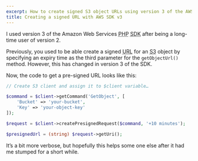 ```yaml
---
excerpt: How to create signed S3 object URLs using version 3 of the AWS PHP SDK.
title: Creating a signed URL with AWS SDK v3
---
```

I used version 3 of the Amazon Web Services <abbr class="initialism" title="PHP: Hypertext Preprocessor">PHP</abbr> <abbr class="initialism" title="Software Development Kit">SDK</abbr> after being a long-time user of version 2.

Previously, you used to be able create a signed <abbr class="initialism" title="Uniform Resource Locator">URL</abbr> for an <abbr class="initialism" title="Simple Storage Service">S3</abbr> object by specifying an expiry time as the third parameter for the <code>getObjectUrl()</code> method.
However, this has changed in version 3 of the SDK.

Now, the code to get a pre-signed URL looks like this:

```php
// Create S3 client and assign it to $client variable…

$command = $client->getCommand('GetObject', [
    'Bucket' => 'your-bucket',
    'Key' => 'your-object-key'
]);

$request = $client->createPresignedRequest($command, '+10 minutes');

$presignedUrl = (string) $request->getUri();
```

It’s a bit more verbose, but hopefully this helps some one else after it had me stumped for a short while.
